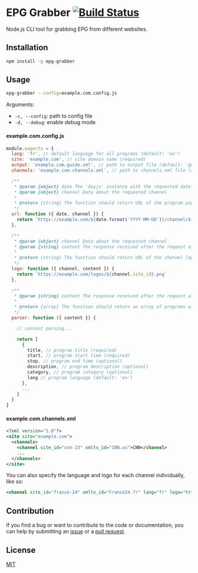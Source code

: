 # EPG Grabber [![Build Status](https://travis-ci.com/freearhey/epg-grabber.svg?branch=master)](https://travis-ci.com/freearhey/epg-grabber)

Node.js CLI tool for grabbing EPG from different websites.

## Installation

```sh
npm install -g epg-grabber
```

## Usage

```sh
epg-grabber --config=example.com.config.js
```

Arguments:

- `-c, --config`: path to config file
- `-d, --debug`: enable debug mode

#### example.com.config.js

```js
module.exports = {
  lang: 'fr', // default language for all programs (default: 'en')
  site: 'example.com', // site domain name (required)
  output: 'example.com.guide.xml', // path to output file (default: 'guide.xml')
  channels: 'example.com.channels.xml', // path to channels.xml file (required)

  /**
   * @param {object} date The 'dayjs' instance with the requested date
   * @param {object} channel Data about the requested channel
   *
   * @return {string} The function should return URL of the program page for the channel
   */
  url: function ({ date, channel }) {
    return `https://example.com/${date.format('YYYY-MM-DD')}/channel/${channel.site_id}.html`
  },

  /**
   * @param {object} channel Data about the requested channel
   * @param {string} content The response received after the request at the above url
   *
   * @return {string} The function should return URL of the channel logo (optional)
   */
  logo: function ({ channel, content }) {
    return `https://example.com/logos/${channel.site_id}.png`
  },

  /**
   * @param {string} content The response received after the request at the above url
   *
   * @return {array} The function should return an array of programs with their descriptions
   */
  parser: function ({ content }) {

    // content parsing...

    return [
      {
        title, // program title (required)
        start, // program start time (required)
        stop, // program end time (optional)
        description, // program description (optional)
        category, // program category (optional)
        lang // program language (default: 'en')
      },
      ...
    ]
  }
}
```

#### example.com.channels.xml

```xml
<?xml version="1.0"?>
<site site="example.com">
  <channels>
    <channel site_id="cnn-23" xmltv_id="CNN.us">CNN</channel>
    ...
  </channels>
</site>
```

You can also specify the language and logo for each channel individually, like so:

```xml
<channel site_id="france-24" xmltv_id="France24.fr" lang="fr" logo="https://example.com/france24.png">France 24</channel>
```

## Contribution

If you find a bug or want to contribute to the code or documentation, you can help by submitting an [issue](https://github.com/freearhey/epg-grabber/issues) or a [pull request](https://github.com/freearhey/epg-grabber/pulls).

## License

[MIT](http://opensource.org/licenses/MIT)
